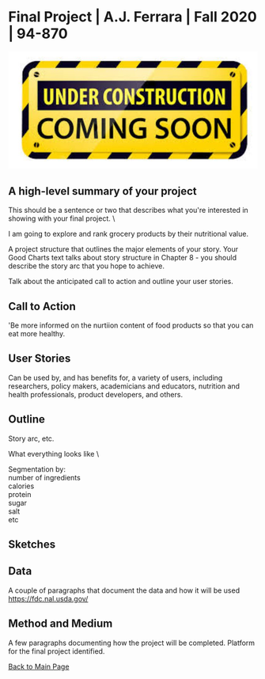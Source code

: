 
# Final Project | A.J. Ferrara | Fall 2020 | 94-870


![Test Image 1](download2.jpg) 


## A high-level summary of your project
This should be a sentence or two that describes what you're interested in showing with your final project. \

I am going to explore and rank grocery products by their nutritional value.  

A project structure that outlines the major elements of your story.  Your Good Charts text talks about story structure in Chapter 8 - you should describe the story arc that you hope to achieve.  

Talk about the anticipated call to action and outline your user stories.  

## Call to Action
'Be more informed on the nurtiion content of food products so that you can eat more healthy.

## User Stories
Can be used by, and has benefits for, a variety of users, including researchers, policy makers, academicians and educators, nutrition and health professionals, product developers, and others.

## Outline 
Story arc, etc.

What everything looks like \

Segmentation by: \
number of ingredients\
calories\
protein \
sugar\
salt \
etc

 
 




## Sketches


## Data
A couple of paragraphs that document the data and how it will be used \
https://fdc.nal.usda.gov/


## Method and Medium
A few paragraphs documenting how the project will be completed. Platform for the final project identified.

[Back to Main Page](https://ajferrara.github.io/Telling.Stories.with.Data/)
